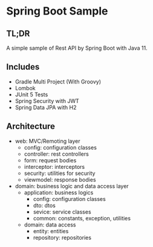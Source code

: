 # Spring Boot Sample

## TL;DR

A simple sample of Rest API by Spring Boot with Java 11.

## Includes

- Gradle Multi Project (With Groovy)
- Lombok
- JUnit 5 Tests
- Spring Security with JWT
- Spring Data JPA with H2

## Architecture

- web: MVC/Remoting layer
  - config: configuration classes
  - controller: rest controllers
  - form: request bodies
  - interceptor: interceptors
  - security: utilities for security
  - viewmodel: response bodies
- domain: business logic and data access layer
  - application: business logics
    - config: configuration classes
    - dto: dtos
    - sevice: service classes
    - common: constants, exception, utilities
  - domain: data access
    - entity: entities
    - repository: repositories